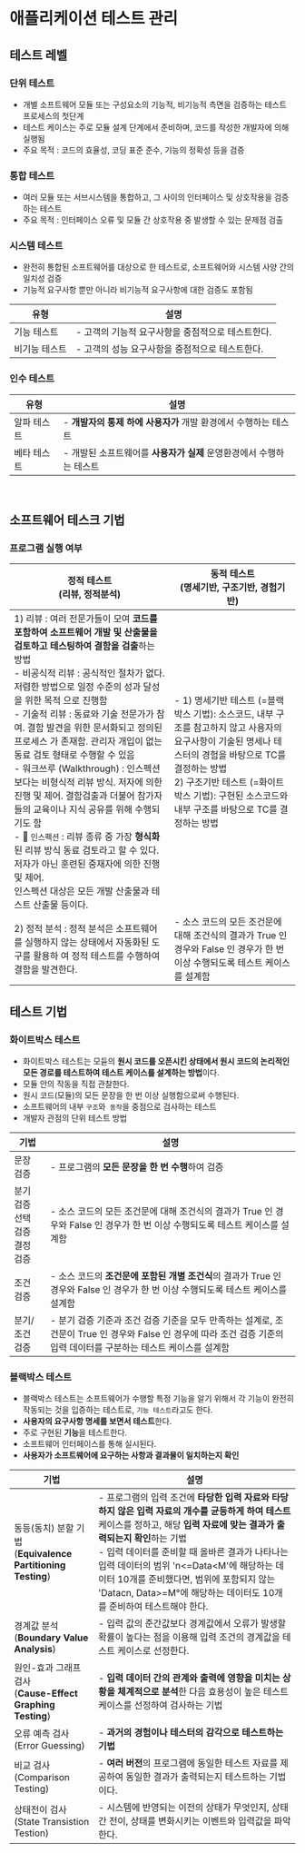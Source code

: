 # 애플리케이션 테스트 관리
## 테스트 레벨
### 단위 테스트
- 개별 소프트웨어 모듈 또는 구성요소의 기능적, 비기능적 측면을 검증하는 테스트 프로세스의 첫단계
- 테스트 케이스는 주로 모듈 설계 단계에서 준비하며, 코드를 작성한 개발자에 의해 실행됨
- 주요 목적 : 코드의 효율성, 코딩 표준 준수, 기능의 정확성 등을 검증

### 통합 테스트
- 여러 모듈 또는 서브시스템을 통합하고, 그 사이의 인터페이스 및 상호작용을 검증하는 테스트
- 주요 목적 : 인터페이스 오류 및 모듈 간 상호작용 중 발생할 수 있는 문제점 검출

### 시스템 테스트
- 완전히 통합된 소프트웨어를 대상으로 한 테스트로, 소프트웨어와 시스템 사양 간의 일치성 검증
- 기능적 요구사항 뿐만 아니라 비기능적 요구사항에 대한 검증도 포함됨

| 유형      | 설명                           | 
|---------|------------------------------|
| 기능 테스트  | - 고객의 기능적 요구사항을 중점적으로 테스트한다. |
| 비기능 테스트 | - 고객의 성능 요구사항을 중점적으로 테스트한다.  |

### 인수 테스트
| 유형     | 설명                                       | 
|--------|------------------------------------------|
| 알파 테스트 | - **개발자의 통제 하에 사용자가** 개발 환경에서 수행하는 테스트   |
| 베타 테스트 | - 개발된 소프트웨어를 **사용자가 실제** 운영환경에서 수행하는 테스트 |                         


<br>

## 소프트웨어 테스크 기법
### 프로그램 실행 여부
| 정적 테스트<br>(리뷰, 정적분석)                                                                                                                                                                                                                                                                                                                                                                                                                                                   | 동적 테스트<br>(명세기반, 구조기반, 경험기반)                                                                                                                               | 
|------------------------------------------------------------------------------------------------------------------------------------------------------------------------------------------------------------------------------------------------------------------------------------------------------------------------------------------------------------------------------------------------------------------------------------------------------------------------|------------------------------------------------------------------------------------------------------------------------------------------------------------|
| 1) 리뷰 : 여러 전문가들이 모여 **코드를 포함하여 소프트웨어 개발 및 산출물을 검토하고 테스팅하여 결함을 검출**하는 방법<br>- 비공식적 리뷰 : 공식적인 절차가 없다. 저렴한 방법으로 일정 수준의 성과 달성을 위한 목적 으로 진행함<br>- 기술적 리뷰 : 동료와 기술 전문가가 참여. 결함 발견을 위한 문서화되고 정의된 프로세스 가 존재함. 관리자 개입이 없는 동료 검토 형태로 수행할 수 있음<br>- 워크쓰루 (Walkthrough) : 인스펙션보다는 비형식적 리뷰 방식. 저자에 의한 진행 및 제어. 결함검출과 더불어 참가자들의 교육이나 지식 공유를 위해 수행되기도 함<br>- 📌 `인스펙션` : 리뷰 종류 중 가장 **형식화**된 리뷰 방식 동료 검토라고 할 수 있다.<br>저자가 아닌 훈련된 중재자에 의한 진행 및 제어.<br>인스펙션 대상은 모든 개발 산출물과 테스트 산출물 등이다. | - 1) 명세기반 테스트 (=블랙박스 기법): 소스코드, 내부 구조를 참고하지 않고 사용자의 요구사항이 기술된 명세나 테 스터의 경험을 바탕으로 TC를 결정하는 방법<br>2) 구조기반 테스트 (=화이트박스 기법): 구현된 소스코드와 내부 구조를 바탕으로 TC를 결정하는 방법 |
| 2) 정적 분석 : 정적 분석은 소프트웨어를 실행하지 않는 상태에서 자동화된 도구를 활용하 여 정적 테스트를 수행하여 결함을 발견한다.                                                                                                                                                                                                                                                                                                                                                                                            | - 소스 코드의 모든 조건문에 대해 조건식의 결과가 True 인 경우와 False 인 경우가 한 번 이상 수행되도록 테스트 케이스를 설계함                                                                              |


## 테스트 기법
### 화이트박스 테스트
- 화이트박스 테스트는 모듇의 **원시 코드를 오픈시킨 상태에서 원시 코드의 논리적인 모든 경로를 테스트하여 테스트 케이스를 설계하는 방법**이다.
- 모듈 안의 작동을 직접 관찰한다.
- 원시 코드(모듈)의 모든 문장을 한 번 이상 실행함으로써 수행된다.
- 소프트웨어의 내부 `구조`와` 동작`을 중점으로 검사하는 테스트
- 개발자 관점의 단위 테스트 방법

| 기법                      | 설명                                                                                                    | 
|-------------------------|-------------------------------------------------------------------------------------------------------|
| 문장 검증                   | - 프로그램의 **모든 문장을 한 번 수행**하여 검증                                                                        |
| 분기 검증<br>선택 검증<br>결정 검증 | - 소스 코드의 모든 조건문에 대해 조건식의 결과가 True 인 경우와 False 인 경우가 한 번 이상 수행되도록 테스트 케이스를 설계함                         |
| 조건 검증                   | - 소스 코드의 **조건문에 포함된 개별 조건식**의 결과가 True 인 경우와 False 인 경우가 한 번 이상 수행되도록 테스트 케이스를 설계함                    |
| 분기/조건 검증                | - 분기 검증 기준과 조건 검증 기준을 모두 만족하는 설계로, 조건문이 True 인 경우와 False 인 경우에 따라 조건 검증 기준의 입력 데이터를 구분하는 테스트 케이스를 설계함 |


### 블랙박스 테스트
- 블랙박스 테스트는 소프트웨어가 수행할 특정 기능을 알기 위해서 각 기능이 완전히 작동되는 것을 입증하는 테스트로, `기능 테스트`라고도 한다.
- **사용자의 요구사항 명세를 보면서 테스트**한다.
- 주로 구현된 **기능**을 테스트한다.
- 소프트웨어 인터페이스를 통해 실시된다.
- **사용자가 소프트웨어에 요구하는 사항과 결과물이 일치하는지 확인**

| 기법                                                     | 설명                                                                                                                                                                                                                                                  | 
|--------------------------------------------------------|-----------------------------------------------------------------------------------------------------------------------------------------------------------------------------------------------------------------------------------------------------|
| 동등(동치) 분할 기법<br>(**Equivalence Partitioning Testing**) | - 프로그램의 입력 조건에 **타당한 입력 자료와 타당하지 않은 입력 자료의 개수를 균등하게 하여 테스트** 케이스를 정하고, 해당 **입력 자료에 맞는 결과가 출력되는지 확인**하는 기법<br>- 입력 데이터를 준비할 때 올바른 결과가 나타나는 입력 데이터의 범위 'n<=Data<M'에 해당하는 데이터 10개를 준비했다면, 범위에 포함되지 않는 'Datacn, Data>=M°에 해당하는 데이터도 10개를 준비하여 테스트해야 한다. |
| 경계값 분석<br>(**Boundary Value Analysis**)                | - 입력 값의 준간값보다 경계값에서 오류가 발생할 확률이 높다는 점을 이용해 입력 조건의 경계값을 테스트 케이스로 선정한다.                                                                                                                                                                               |
| 원인-효과 그래프 검사<br>(**Cause-Effect Graphing Testing**)    | - **입력 데이터 간의 관계와 출력에 영향을 미치는 상황을 체계적으로 분석**한 다음 효용성이 높은 테스트 케이스를 선정하여 검사하는 기법                                                                                                                                                                      |
| 오류 예측 검사(Error Guessing)                               | - **과거의 경험이나 테스터의 감각으로 테스트하는 기법**                                                                                                                                                                                                                   |
| 비교 검사(Comparison Testing)                              | - **여러 버전**의 프로그램에 동일한 테스트 자료를 제공하여 동일한 결과가 출력되는지 테스트하는 기법이다.                                                                                                                                                                                       |
| 상태전이 검사(State Transistion Testion)                     | - 시스템에 반영되는 이전의 상태가 무엇인지, 상태 간 전이, 상태를 변화시키는 이벤트와 입력값을 파악한다.                                                                                                                                                                                        |
